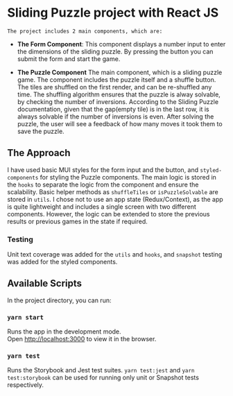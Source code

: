 # Sliding Puzzle project with React JS

    The project includes 2 main components, which are:
- **The Form Component**:
    This component displays a number input to enter the dimensions of the sliding puzzle. By pressing the button you can submit the form and start the game.

- **The Puzzle Component**
    The main component, which is a sliding puzzle game. The component includes the puzzle itself and a shuffle button.
    The tiles are shuffled on the first render, and can be re-shuffled any time. The shuffling algorithm ensures that the puzzle is alway solvable, by checking the number of inversions. According to the Sliding Puzzle documentation, given that the gap(empty tile) is in the last row, it is always solvable if the number of inversions is even. After solving the puzzle, the user will see a feedback of how many moves it took them to save the puzzle.

## The Approach

   I have used basic MUI styles for the form input and the button, and `styled-components` for styling the Puzzle components. The main logic is stored in the `hooks` to separate the logic from the component and ensure the scalability. Basic helper methods as `shuffleTiles` or `isPuzzleSolvable` are stored in `utils`.
    I chose not to use an app state (Redux/Context), as the app is quite lightweight and includes a single screen with two different components. However, the logic can be extended to store the previous results or previous games in the state if required.

### Testing
   Unit text coverage was added for the `utils` and `hooks`, and `snapshot` testing was added for the styled components.

## Available Scripts

   In the project directory, you can run:

### `yarn start`

   Runs the app in the development mode.\
   Open [http://localhost:3000](http://localhost:3000) to view it in the browser.

### `yarn test`

   Runs the Storybook and Jest test suites.
   `yarn test:jest` and `yarn test:storybook` can be used for running only unit or Snapshot tests respectively.


 
 


